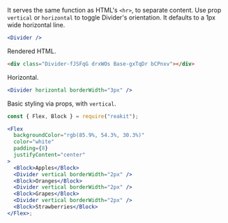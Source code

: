 <!-- Description -->

It serves the same function as HTML's `<hr>`, to separate content.
Use prop `vertical` or `horizontal` to toggle Divider's orientation.
It defaults to a 1px wide horizontal line.

<!-- Minimal JSX to showcase component -->

```jsx
<Divider />
```

Rendered HTML.

```html
<div class="Divider-fJSFqG drxWOs Base-gxTqDr bCPnxv"></div>
```

Horizontal.

```jsx
<Divider horizontal borderWidth="3px" />
```

<!-- Cool styling example -->

Basic styling via props, with `vertical`.

```jsx
const { Flex, Block } = require("reakit");

<Flex
  backgroundColor="rgb(85.9%, 54.3%, 30.3%)"
  color="white"
  padding={8}
  justifyContent="center"
>
  <Block>Apples</Block>
  <Divider vertical borderWidth="2px" />
  <Block>Oranges</Block>
  <Divider vertical borderWidth="2px" />
  <Block>Grapes</Block>
  <Divider vertical borderWidth="2px" />
  <Block>Strawberries</Block>
</Flex>;
```
